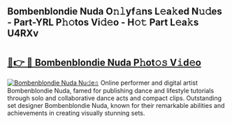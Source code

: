 ## Bombenblondie Nuda O𝚗𝚕yf𝚊ns L𝚎a𝚔ed N𝚞𝚍es - Part-YRL P𝚑𝚘tos Vi𝚍𝚎o - H𝚘𝚝 Part L𝚎a𝚔s U4RXv

# <h2><a href="http://kfdpve.oniu.top/?m=Bombenblondie+Nuda">🔗👉 🔴 Bombenblondie Nuda P𝚑ot𝚘𝚜 V𝚒d𝚎o</a></h2>

[![Bombenblondie Nuda Nu𝚍e𝚜](https://i.imgur.com/0qMVB7G.gif)](http://kfdpve.oniu.top/?m=Bombenblondie+Nuda)
Online performer and digital artist Bombenblondie Nuda, famed for publishing dance and lifestyle tutorials through solo and collaborative dance acts and compact clips. Outstanding set designer Bombenblondie Nuda, known for their remarkable abilities and achievements in creating visually stunning sets.  
